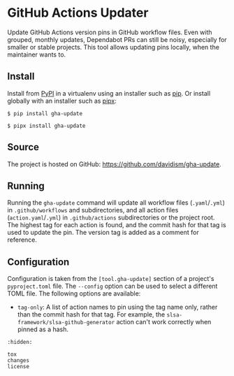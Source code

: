 # GitHub Actions Updater

Update GitHub Actions version pins in GitHub workflow files. Even with grouped,
monthly updates, Dependabot PRs can still be noisy, especially for smaller or
stable projects. This tool allows updating pins locally, when the maintainer
wants to.

## Install

Install from [PyPI] in a virtualenv using an installer such as [pip]. Or install
globally with an installer such as [pipx]:

[PyPI]: https://pypi.org/project/gha-update/
[pip]: https://pip.pypa.io
[pipx]: https://pipx.pypa.io

```
$ pip install gha-update
```

```
$ pipx install gha-update
```

## Source

The project is hosted on GitHub: https://github.com/davidism/gha-update.

## Running

Running the `gha-update` command will update all workflow files
(`.yaml`/`.yml`) in `.github/workflows` and subdirectories, and all action
files (`action.yaml`/`.yml`) in `.github/actions` subdirectories or the
project root. The highest tag for each action is found, and the commit hash for
that tag is used to update the pin. The version tag is added as a comment for
reference.

## Configuration

Configuration is taken from the `[tool.gha-update]` section of a project's
`pyproject.toml` file. The `--config` option can be used to select a different
TOML file. The following options are available:

-   `tag-only`: A list of action names to pin using the tag name only, rather
    than the commit hash for that tag. For example, the
    `slsa-framework/slsa-github-generator` action can't work correctly when
    pinned as a hash.

```{toctree}
:hidden:

tox
changes
license
```
